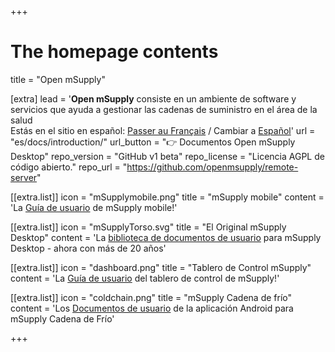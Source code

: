 +++


# The homepage contents
title = "Open mSupply"

[extra]
lead = '<b>Open mSupply</b> consiste en un ambiente de software y servicios que ayuda a gestionar las cadenas de suministro en el área de la salud</br>Estás en el sitio en español: <a href="/fr">Passer au Français</a> / Cambiar a <a href="/es">Español</a>'
url = "es/docs/introduction/"
url_button = "👉 Documentos Open mSupply Desktop"
repo_version = "GitHub v1 beta"
repo_license = "Licencia AGPL de código abierto."
repo_url = "https://github.com/openmsupply/remote-server"


[[extra.list]]
icon = "mSupplymobile.png"
title = "mSupply mobile"
content = 'La <a href="content/mobile/introduction/introduction.es.md">Guía de usuario</a> de mSupply mobile!'

[[extra.list]]
icon = "mSupplyTorso.svg"
title = "El Original mSupply Desktop"
content = 'La <a href="https://docs.msupply.org.nz/"> biblioteca de documentos de usuario</a> para mSupply Desktop - ahora con más de 20 años'

[[extra.list]]
icon = "dashboard.png"
title = "Tablero de Control mSupply"
content = 'La <a href="/dashboard/introduction">Guía de usuario</a> del tablero de control de mSupply!'

[[extra.list]]
icon = "coldchain.png"
title = "mSupply Cadena de frío"
content = 'Los <a href="/coldchain/introduction">Documentos de usuario</a> de la aplicación Android para mSupply Cadena de Frío'

+++
